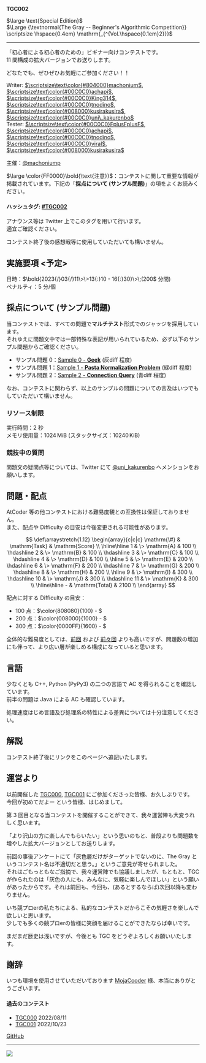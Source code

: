 **TGC002**  

$\large \text{Special Edition}$  
$\Large {\textnormal{The Gray  -- Beginner's Algorithmic Competition}} \scriptsize \hspace{0.4em} \mathrm{_{^{Vol.\hspace{0.1em}2}}}$  

---

「初心者による初心者のための」ビギナー向けコンテストです。   
$11$ 問構成の拡大バージョンでお送りします。

どなたでも、ぜひぜひお気軽にご参加ください！！  

Writer: [$\scriptsize\text\color{#804000}machonium$](https://twitter.com/machoniump), [$\scriptsize\text\color{#00C0C0}achapi$](https://twitter.com/achapi_kyopuro), [$\scriptsize\text\color{#00C0C0}King314$](https://twitter.com/SyNtAx_error_1), [$\scriptsize\text\color{#00C0C0}tnodino$](https://twitter.com/tnodino), [$\scriptsize\text\color{#008000}kusirakusira$](https://twitter.com/kusirakusira), [$\scriptsize\text\color{#00C0C0}uni\_kakurenbo$](https://twitter.com/KakurenboUni)  
Tester: [$\scriptsize\text\color{#00C0C0}FplusFplusF$](https://twitter.com/FplusFplusF____), [$\scriptsize\text\color{#00C0C0}achapi$](https://twitter.com/achapi_kyopuro), [$\scriptsize\text\color{#00C0C0}tnodino$](https://twitter.com/tnodino), [$\scriptsize\text\color{#00C0C0}viral$](https://twitter.com/viral8code), [$\scriptsize\text\color{#008000}kusirakusira$](https://twitter.com/kusirakusira)  

主催：[@machoniump](https://twitter.com/machoniump) 

$\large \color{FF0000}\bold{\text{注意}}$：コンテストに関して重要な情報が掲載されています。下記の「**採点について (サンプル問題)**」の項をよくお読みください。  

#### ハッシュタグ: [#TGC002](https://twitter.com/hashtag/TGC002?src=hashtag_click)
アナウンス等は Twitter 上でこのタグを用いて行います。  
適宜ご確認ください。

コンテスト終了後の感想戦等に使用していただいても構いません。

実施要項 <予定>
---
日時：$\bold{2023{/}03{/}11\>\>13{:}10 - 16{:}30}\>\;(200$ 分間$)$  
ペナルティ：$5$ 分/個

採点について (サンプル問題)
---
当コンテストでは、すべての問題で**マルチテスト**形式でのジャッジを採用しています。  
それゆえに問題文中では一部特殊な表記が用いられているため、必ず以下のサンプル問題からご確認ください。  

- サンプル問題 $0$：[Sample 0 - **Geek**](https://mojacoder.app/users/uni_kakurenbo/problems/TG-BsAC-002_S0.000) (灰diff 程度)  
- サンプル問題 $1$：[Sample 1 - **Pasta Normalization Problem**](https://mojacoder.app/users/uni_kakurenbo/problems/TG-BsAC-002_S1.000) (緑diff 程度)  
- サンプル問題 $2$：[Sample 2 - **Connection Query**](https://mojacoder.app/users/uni_kakurenbo/problems/TG-BsAC-002_S2.000) (青diff 程度)  

なお、コンテストに関わらず、以上のサンプルの問題についての言及はいつでもしていただいて構いません。

### リソース制限
実行時間：$2$ 秒  
メモリ使用量：$1024\,\mathrm{MiB}$ (スタックサイズ：$10240\,\mathrm{KiB}$)

### 競技中の質問
問題文の疑問点等については、Twitter にて [@uni_kakurenbo](https://twitter.com/KakurenboUni) へメンションをお願いします。

問題・配点
---
AtCoder 等の他コンテストにおける難易度観との互換性は保証しておりません。  
また、配点や Difficulty の目安は今後変更される可能性があります。  

$$
\def\arraystretch{1.12}
	\begin{array}{c|c|c}
		\mathrm{\#} & \mathrm{Task} & \mathrm{Score} \\ \hline\hline
		1 & \> \mathrm{A}    & 100 \\ \hdashline 
		2 & \> \mathrm{B}    & 100 \\ \hdashline
		3 & \> \mathrm{C}    & 100 \\ \hdashline
		4 & \> \mathrm{D}  & 100 \\ \hline
		5 & \> \mathrm{E}   & 200 \\ \hdashline
		6 & \> \mathrm{F}   & 200 \\ \hdashline
		7 & \> \mathrm{G}  & 200 \\ \hdashline
		8 & \> \mathrm{H}  & 200 \\ \hline
		9 & \> \mathrm{I}  & 300 \\ \hdashline
		10 & \> \mathrm{J}  & 300 \\ \hdashline
		11 & \> \mathrm{K}  & 300 \\ \hline\hline
        - & \mathrm{Total}   & 2100 \\
	\end{array}
$$

配点に対する Difficulty の目安：
- $\text{100}$ 点：$\color{808080}{100} - $  
- $\text{200}$ 点：$\color{008000}{1000} - $  
- $\text{300}$ 点：$\color{0000FF}{1600} - $  

全体的な難易度としては、[前回](https://mojacoder.app/users/Machonium/contests/TG-BsAC-001) および [前々回](https://mojacoder.app/users/Machonium/contests/TG-BsAC-000) よりも高いですが、問題数の増加にも伴って、より広い層が楽しめる構成になっていると思います。  


言語
---
少なくとも C++, Python (PyPy3) の二つの言語で AC を得られることを確認しています。  
前半の問題は Java による AC も確認しています。  

処理速度はじめ言語及び処理系の特性による差異については十分注意してください。

解説
---
コンテスト終了後にリンクをこのページへ追記いたします。

運営より
---
以前開催した [TGC000](https://mojacoder.app/users/Machonium/contests/TG-BsAC-000), [TGC001](https://mojacoder.app/users/Machonium/contests/TG-BsAC-001) にご参加くださった皆様、お久しぶりです。  
今回が初めてだよー という皆様、はじめまして。  

第 $3$ 回目となる当コンテストを開催することができて、我々運営陣も大変うれしく思います。  

「より沢山の方に楽しんでもらいたい」という思いのもと、普段よりも問題数を増やした拡大バージョンとしてお送りします。  

前回の事後アンケートにて「灰色層だけがターゲットでないのに、The Gray というコンテスト名は不適切だと思う。」というご意見が寄せられました。  
それはごもっともなご指摘で、我々運営陣でも協議しましたが、もともと、TGC が作られたのは「灰色の人にも、みんなに、気軽に楽しんでほしい」という願いがあったからです。それは前回も、今回も、(あるとするならば)次回以降も変わりません。  

いち競プロerの私たちによる、私的なコンテストだからこその気軽さを楽しんで欲しいと思います。  
少しでも多くの競プロerの皆様に笑顔を届けることができたならば幸いです。

まだまだ歴史は浅いですが、今後とも TGC をどうぞよろしくお願いいたします。

謝辞
---
いつも環境を使用させていただいております [MojaCooder](https://mojacoder.app/) 様、本当にありがとうございます。  

#### 過去のコンテスト
- [TGC000](https://mojacoder.app/users/Machonium/contests/TG-BsAC-000) 2022/08/11
- [TGC001](https://mojacoder.app/users/Machonium/contests/TG-BsAC-001) 2022/10/23  

[GitHub](https://github.com/uni-kakurenbo/TGC)

---

[![](https://mojacoder.app/images/logo.svg)](https://mojacoder.app/)
